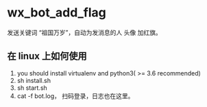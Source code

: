 # wx_bot_add_flag
发送关键词 “祖国万岁”，自动为发消息的人 头像 加红旗。


## 在 linux 上如何使用

1. you should install virtualenv and python3( >= 3.6 recommended)
1. sh install.sh
1. sh start.sh
1. cat -f bot.log， 扫码登录，日志也在这里。
